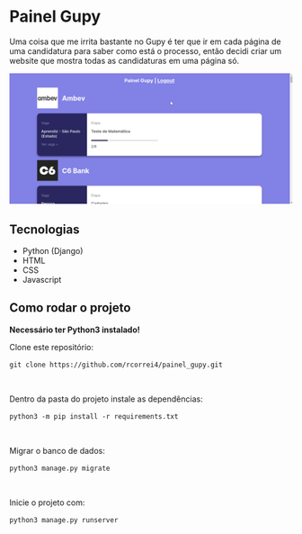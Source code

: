 # Painel Gupy

Uma coisa que me irrita bastante no Gupy é ter que ir em cada página de uma candidatura para saber como está o processo, então decidi criar um website que mostra todas as candidaturas em uma página só.

![Demonstração do site](https://raw.githubusercontent.com/rcorrei4/painel_gupy/main/apresentacao.gif)

## Tecnologias
- Python (Django)
- HTML
- CSS
- Javascript

## Como rodar o projeto
**Necessário ter Python3 instalado!**

Clone este repositório:
```
git clone https://github.com/rcorrei4/painel_gupy.git
```
<br>

Dentro da pasta do projeto instale as dependências:
```
python3 -m pip install -r requirements.txt
```
<br>

Migrar o banco de dados:
```
python3 manage.py migrate
```
<br>

Inicie o projeto com:
```
python3 manage.py runserver
```